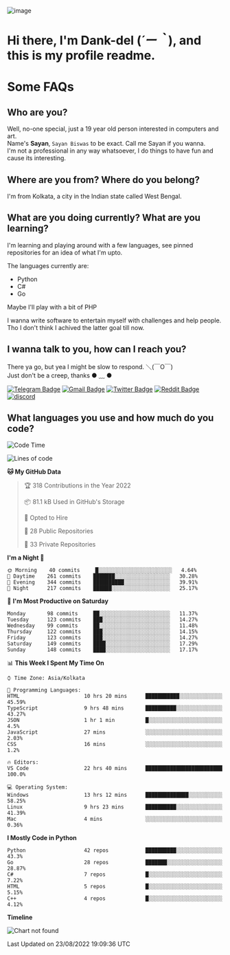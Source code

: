 ![image](https://user-images.githubusercontent.com/63096193/125182844-29f20800-e22f-11eb-8dc9-b0f2d29647bb.png)

# **Hi there, I'm Dank-del (*´ー｀*), and this is my profile readme.**
<!--  [![Profile views](https://gpvc.arturio.dev/dank-del)](https://github.com/dank-del) -->
# Some FAQs

## **Who are you?**

Well, no-one special, just a 19 year old person interested in computers and art. \
Name's **Sayan**, `Sayan Biswas` to be exact. Call me Sayan if you wanna. \
I'm not a professional in any way whatsoever, I do things to have fun and cause its interesting.

## **Where are you from? Where do you belong?**

I'm from Kolkata, a city in the Indian state called West Bengal.

## **What are you doing currently? What are you learning?**

I'm learning and playing around with a few languages, see pinned repositories for an idea of what I'm upto.

The languages currently are:

- Python
- C#
- Go

Maybe I'll play with a bit of PHP

I wanna write software to entertain myself with challenges and help people. \
Tho I don't think I achived the latter goal till now.

<!--## **Eww, I see a weeb profile.**

Can't help it, it's the best way to hide my face on this account
> Why do people hate weebs .-.

## **Cool, what more interests you?**

My interests are quite, weird. They're scattered all over the place. \
I've been fascinated by music and have studied it since the age of 6, I've performed on stage and on air but yeah now I've been away from that. I specialize in key instruments. \
Another thing that interests me is Media Production, aka, working with audio, video and broadcasting media.

> I just like art in general. also feeds the reason of me being obsessed with Japanese drawings (⋟ ﹏ ⋞)-->

## **I wanna talk to you, how can I reach you?**

There ya go, but yea I might be slow to respond. ＼(￣O￣) \
Just don't be a creep, thanks ● ﹏ ●

[![Telegram Badge](https://img.shields.io/badge/-dank_as_fuck-1ca0f1?style=flat-square&logo=telegram&logoColor=white&link=https://t.me/dank_as_fuck)](https://t.me/dank_as_fuck)
[![Gmail Badge](https://img.shields.io/badge/-chizuru@kanojo.tk-c14438?style=flat-square&logo=Gmail&logoColor=white&link=mailto:chizuru@kanojo.tk)](mailto:chizuru@kanojo.tk)
[![Twitter Badge](https://img.shields.io/twitter/follow/TheDankDel?style=social)](https://twitter.com/TheDankDel)
[![Reddit Badge](https://img.shields.io/reddit/user-karma/combined/dank_as_fuck_?style=social)](https://www.reddit.com/user/dank_as_fuck_/)
[![discord](https://discord-md-badge.vercel.app/api/shield/506536929152466945?style=social)](https://discordapp.com/users/506536929152466945)

## **What languages you use and how much do you code?**

<!--START_SECTION:waka-->
![Code Time](http://img.shields.io/badge/Code%20Time-713%20hrs%2050%20mins-blue)

![Lines of code](https://img.shields.io/badge/From%20Hello%20World%20I%27ve%20Written-842%20Thousand%20lines%20of%20code-blue)

**🐱 My GitHub Data** 

> 🏆 318 Contributions in the Year 2022
 > 
> 📦 81.1 kB Used in GitHub's Storage 
 > 
> 💼 Opted to Hire
 > 
> 📜 28 Public Repositories 
 > 
> 🔑 33 Private Repositories  
 > 
**I'm a Night 🦉** 

```text
🌞 Morning    40 commits     █░░░░░░░░░░░░░░░░░░░░░░░░   4.64% 
🌆 Daytime    261 commits    ███████░░░░░░░░░░░░░░░░░░   30.28% 
🌃 Evening    344 commits    ██████████░░░░░░░░░░░░░░░   39.91% 
🌙 Night      217 commits    ██████░░░░░░░░░░░░░░░░░░░   25.17%

```
📅 **I'm Most Productive on Saturday** 

```text
Monday       98 commits     ██░░░░░░░░░░░░░░░░░░░░░░░   11.37% 
Tuesday      123 commits    ███░░░░░░░░░░░░░░░░░░░░░░   14.27% 
Wednesday    99 commits     ██░░░░░░░░░░░░░░░░░░░░░░░   11.48% 
Thursday     122 commits    ███░░░░░░░░░░░░░░░░░░░░░░   14.15% 
Friday       123 commits    ███░░░░░░░░░░░░░░░░░░░░░░   14.27% 
Saturday     149 commits    ████░░░░░░░░░░░░░░░░░░░░░   17.29% 
Sunday       148 commits    ████░░░░░░░░░░░░░░░░░░░░░   17.17%

```


📊 **This Week I Spent My Time On** 

```text
⌚︎ Time Zone: Asia/Kolkata

💬 Programming Languages: 
HTML                     10 hrs 20 mins      ███████████░░░░░░░░░░░░░░   45.59% 
TypeScript               9 hrs 48 mins       ██████████░░░░░░░░░░░░░░░   43.27% 
JSON                     1 hr 1 min          █░░░░░░░░░░░░░░░░░░░░░░░░   4.5% 
JavaScript               27 mins             ░░░░░░░░░░░░░░░░░░░░░░░░░   2.03% 
CSS                      16 mins             ░░░░░░░░░░░░░░░░░░░░░░░░░   1.2%

🔥 Editors: 
VS Code                  22 hrs 40 mins      █████████████████████████   100.0%

💻 Operating System: 
Windows                  13 hrs 12 mins      ██████████████░░░░░░░░░░░   58.25% 
Linux                    9 hrs 23 mins       ██████████░░░░░░░░░░░░░░░   41.39% 
Mac                      4 mins              ░░░░░░░░░░░░░░░░░░░░░░░░░   0.36%

```

**I Mostly Code in Python** 

```text
Python                   42 repos            ██████████░░░░░░░░░░░░░░░   43.3% 
Go                       28 repos            ███████░░░░░░░░░░░░░░░░░░   28.87% 
C#                       7 repos             █░░░░░░░░░░░░░░░░░░░░░░░░   7.22% 
HTML                     5 repos             █░░░░░░░░░░░░░░░░░░░░░░░░   5.15% 
C++                      4 repos             █░░░░░░░░░░░░░░░░░░░░░░░░   4.12%

```


**Timeline**

![Chart not found](https://raw.githubusercontent.com/Dank-del/Dank-del/main/charts/bar_graph.png) 


 Last Updated on 23/08/2022 19:09:36 UTC
<!--END_SECTION:waka-->

<!--## **Can I stalk your spotify?**

Um sure.

![OwO Spotify](https://spotify-recently-played-readme.vercel.app/api?user=31fdrsslnr7nvq4ytqwtw7c4rxfm&count=5)-->
